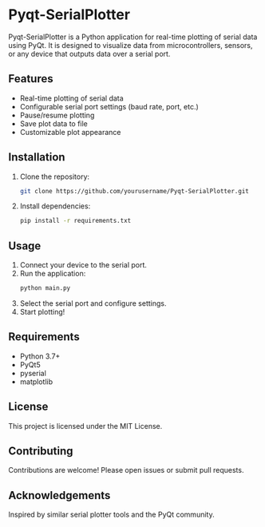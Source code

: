 # Pyqt-SerialPlotter

Pyqt-SerialPlotter is a Python application for real-time plotting of serial data using PyQt. It is designed to visualize data from microcontrollers, sensors, or any device that outputs data over a serial port.

## Features

- Real-time plotting of serial data
- Configurable serial port settings (baud rate, port, etc.)
- Pause/resume plotting
- Save plot data to file
- Customizable plot appearance

## Installation

1. Clone the repository:
    ```bash
    git clone https://github.com/yourusername/Pyqt-SerialPlotter.git
    ```
2. Install dependencies:
    ```bash
    pip install -r requirements.txt
    ```

## Usage

1. Connect your device to the serial port.
2. Run the application:
    ```bash
    python main.py
    ```
3. Select the serial port and configure settings.
4. Start plotting!

## Requirements

- Python 3.7+
- PyQt5
- pyserial
- matplotlib

## License

This project is licensed under the MIT License.

## Contributing

Contributions are welcome! Please open issues or submit pull requests.

## Acknowledgements

Inspired by similar serial plotter tools and the PyQt community.